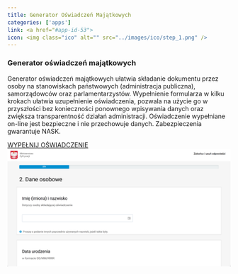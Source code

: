 ```yaml
---
title: Generator Oświadczeń Majątkowych
categories: ['apps']
link: <a href="#app-id-53">
icon: <img class="ico" alt="" src="../images/ico/step_1.png" />
---
```

<article id="app-id-53" class="application-cart row grey">
    <div class="col l6 app_info">
        <h3>Generator oświadczeń majątkowych</h3>
        <div class="info">
            <p>Generator oświadczeń majątkowych ułatwia składanie dokumentu przez osoby na stanowiskach państwowych (administracja publiczna), samorządowców oraz parlamentarzystów. Wypełnienie formularza w kilku krokach ułatwia
                uzupełnienie oświadczenia, pozwala na użycie go w przyszłości bez konieczności ponownego wpisywania danych oraz zwiększa transparentność działań administracji. Oświadczenie wypełniane on-line jest bezpieczne
                i nie przechowuje danych. Zabezpieczenia gwarantuje NASK.
              </p>
        </div>
        <div class="app_link_slider">
            <div class="slider-btn statement-of-assets"> <a href="generator.html">WYPEŁNIJ OŚWIADCZENIE</a> </div>
        </div>
    </div>
    <div class="col l6">
        <img draggable="false" alt="Męskie dłonie - w jednej smartfon, w drugiej filiżanka kawy. Na drugim planie biurko z rozłożonymi dokumentami" class="ico" src="../images/aplikacje/screen_aplikacje.png" />
    </div>
</article>
